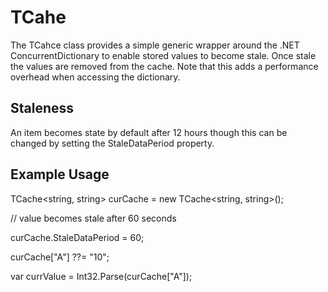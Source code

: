 <h1>TCahe</h1>

The TCahce class provides a simple generic wrapper around the .NET ConcurrentDictionary to enable stored values to become stale. Once stale the values are removed from the cache. Note that this adds a performance overhead when accessing the dictionary.

<h2>Staleness</h2>
An item becomes state by default after 12 hours though this can be changed by setting the StaleDataPeriod property.

<h2>Example Usage</h2>

  TCache<string, string> curCache = new TCache<string, string>();
  
  // value becomes stale after 60 seconds
  
  curCache.StaleDataPeriod = 60;   
  
  curCache["A"] ??= "10";
  
  var currValue = Int32.Parse(curCache["A"]);

